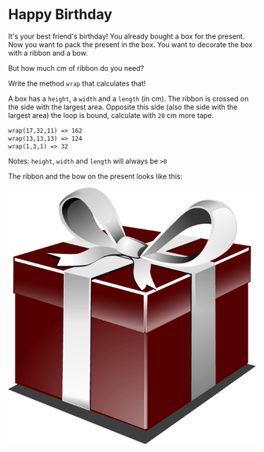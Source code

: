 # Happy Birthday

It's your best friend's birthday! You already bought a box for the present. Now you want to pack the present in the box. You want to decorate the box with a ribbon and a bow.

But how much cm of ribbon do you need?

Write the method `wrap` that calculates that!

A box has a `height`, a `width` and a `length` (in cm). The ribbon is crossed on the side with the largest area. Opposite this side (also the side with the largest area) the loop is bound, calculate with `20` cm more tape.

```
wrap(17,32,11) => 162
wrap(13,13,13) => 124
wrap(1,3,1) => 32
```

Notes:
`height`, `width` and `length` will always be `>0`

The ribbon and the bow on the present looks like this:

![](30HbqCZ.png)